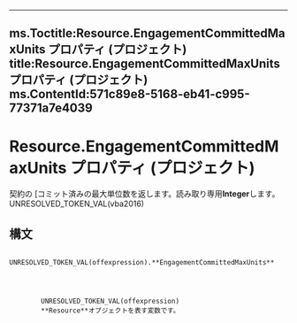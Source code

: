 

---
ms.Toctitle:Resource.EngagementCommittedMaxUnits プロパティ (プロジェクト)
title:Resource.EngagementCommittedMaxUnits プロパティ (プロジェクト)
ms.ContentId:571c89e8-5168-eb41-c995-77371a7e4039
---
# Resource.EngagementCommittedMaxUnits プロパティ (プロジェクト)




契約の [コミット済みの最大単位数を返します。読み取り専用**Integer**します。UNRESOLVED_TOKEN_VAL(vba2016)

## 構文

            UNRESOLVED_TOKEN_VAL(offexpression).**EngagementCommittedMaxUnits**




            UNRESOLVED_TOKEN_VAL(offexpression)
            **Resource**オブジェクトを表す変数です。




